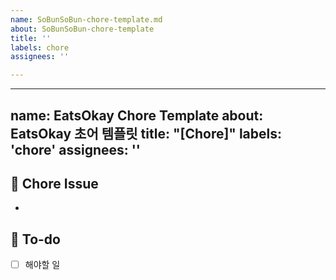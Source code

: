 ```yaml
---
name: SoBunSoBun-chore-template.md
about: SoBunSoBun-chore-template
title: ''
labels: chore
assignees: ''

---
```


---
name: EatsOkay Chore Template
about: EatsOkay 초어 템플릿
title: "[Chore]"
labels: 'chore'
assignees: ''
---

## 🔄 Chore Issue
<!-- 처리한 일에 대한 내용을 설명해주세요. -->
- 

## 📝 To-do
<!-- 해야 할 일들을 적어주세요. -->
- [ ] 해야할 일
